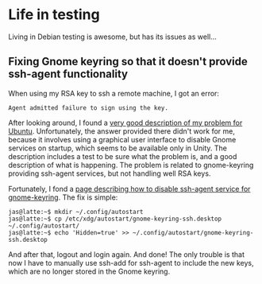 # Life in testing

Living in Debian testing is awesome, but has its issues as well...

## Fixing Gnome keyring so that it doesn't provide ssh-agent functionality

When using my RSA key to ssh a remote machine, I got an error:

```
Agent admitted failure to sign using the key.
```

After looking around, I found a [very good description of my problem for Ubuntu](https://chrisjean.com/ubuntu-ssh-fix-for-agent-admitted-failure-to-sign-using-the-key/). Unfortunately, the answer provided there didn't work for me, because it involves using a graphical user interface to disable Gnome services on startup, which seems to be available only in Unity. The description includes a test to be sure what the problem is, and a good description of what is happening. The problem is related to gnome-keyring providing ssh-agent services, but not handling well RSA keys.

Fortunately, I fond a [page describing how to disable ssh-agent service for gnome-keyring](http://blog.josefsson.org/tag/keyring/). The fix is simple:

```
jas@latte:~$ mkdir ~/.config/autostart
jas@latte:~$ cp /etc/xdg/autostart/gnome-keyring-ssh.desktop ~/.config/autostart/
jas@latte:~$ echo 'Hidden=true' >> ~/.config/autostart/gnome-keyring-ssh.desktop 
```

And after that, logout and login again. And done! The only trouble is that now I have to manually use ssh-add for ssh-agent to include the new keys, which are no longer stored in the Gnome keyring.
